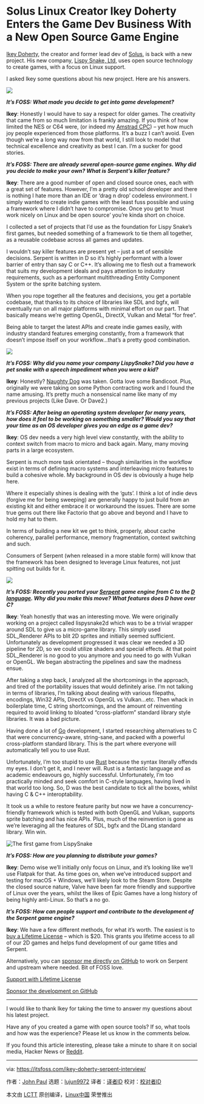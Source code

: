 [#]: collector: (lujun9972)
[#]: translator: ( )
[#]: reviewer: ( )
[#]: publisher: ( )
[#]: url: ( )
[#]: subject: (Solus Linux Creator Ikey Doherty Enters the Game Dev Business With a New Open Source Game Engine)
[#]: via: (https://itsfoss.com/ikey-doherty-serpent-interview/)
[#]: author: (John Paul https://itsfoss.com/author/john/)

Solus Linux Creator Ikey Doherty Enters the Game Dev Business With a New Open Source Game Engine
======

[Ikey Doherty][1], the creator and former lead dev of [Solus][2], is back with a new project. His new company, [Lispy Snake, Ltd][3], uses open source technology to create games, with a focus on Linux support.

I asked Ikey some questions about his new project. Here are his answers.

![][4]

_**It’s FOSS: What made you decide to get into game development?**_

**Ikey**: Honestly I would have to say a respect for older games. The creativity that came from so much limitation is frankly amazing. If you think of how limited the NES or C64 were, (or indeed my [Amstrad CPC][5]) – yet how much joy people experienced from those platforms. It’s a buzz I can’t avoid. Even though we’re a long way now from that world, I still look to model that technical excellence and creativity as best I can. I’m a sucker for good stories.

_**It’s FOSS: There are already several open-source game engines. Why did you decide to make your own? What is Serpent’s killer feature?**_

**Ikey**: There are a good number of open and closed source ones, each with a great set of features. However, I’m a pretty old school developer and there is nothing I hate more than an IDE or ‘drag n drop’ codeless environment. I simply wanted to create indie games with the least fuss possible and using a framework where I didn’t have to compromise. Once you get to ‘must work nicely on Linux and be open source’ you’re kinda short on choice.

I collected a set of projects that I’d use as the foundation for Lispy Snake’s first games, but needed something of a framework to tie them all together, as a reusable codebase across all games and updates.

I wouldn’t say killer features are present yet – just a set of sensible decisions. Serpent is written in D so it’s highly performant with a lower barrier of entry than say C or C++. It’s allowing me to flesh out a framework that suits my development ideals and pays attention to industry requirements, such as a performant multithreading Entity Component System or the sprite batching system.

When you rope together all the features and decisions, you get a portable codebase, that thanks to its choice of libraries like SDL and bgfx, will eventually run on all major platforms with minimal effort on our part. That basically means we’re getting OpenGL, DirectX, Vulkan and Metal “for free”.

Being able to target the latest APIs and create indie games easily, with industry standard features emerging constantly, from a framework that doesn’t impose itself on your workflow…that’s a pretty good combination.

![][6]

_**It’s FOSS: Why did you name your company LispySnake? Did you have a pet snake with a speech impediment when you were a kid?**_

**Ikey**: Honestly? [Naughty Dog][7] was taken. Gotta love some Bandicoot. Plus, originally we were taking on some Python contracting work and I found the name amusing. It’s pretty much a nonsensical name like many of my previous projects (Like Dave. Or Dave2.)

_**It’s FOSS: After being an operating system developer for many years, how does it feel to be working on something smaller? Would you say that your time as an OS developer gives you an edge as a game dev?**_

**Ikey**: OS dev needs a very high level view constantly, with the ability to context switch from macro to micro and back again. Many, many moving parts in a large ecosystem.

Serpent is much more task orientated – though similarities in the workflow exist in terms of defining macro systems and interleaving micro features to build a cohesive whole. My background in OS dev is obviously a huge help here.

Where it especially shines is dealing with the ‘guts’. I think a lot of indie devs (forgive me for being sweeping) are generally happy to just build from an existing kit and either embrace it or workaround the issues. There are some true gems out there like Factorio that go above and beyond and I have to hold my hat to them.

In terms of building a new kit we get to think, properly, about cache coherency, parallel performance, memory fragmentation, context switching and such.

Consumers of Serpent (when released in a more stable form) will know that the framework has been designed to leverage Linux features, not just spitting out builds for it.

![][8]

_**It’s FOSS: Recently you ported your [Serpent][9] game engine from C to the [D language][10]. Why did you make this move? What features does D have over C?**_

**Ikey**: Yeah honestly that was an interesting move. We were originally working on a project called lispysnake2d which was to be a trivial wrapper around SDL to give us a micro-game library. This simply used SDL_Renderer APIs to blit 2D sprites and initially seemed sufficient. Unfortunately as development progressed it was clear we needed a 3D pipeline for 2D, so we could utilize shaders and special effects. At that point SDL_Renderer is no good to you anymore and you need to go with Vulkan or OpenGL. We began abstracting the pipelines and saw the madness ensue.

After taking a step back, I analyzed all the shortcomings in the approach, and tired of the portability issues that would definitely arise. I’m not talking in terms of libraries, I’m talking about dealing with various filepaths, encodings, Win32 APIs, DirectX vs OpenGL vs Vulkan…etc. Then whack in boilerplate time, C string shortcomings, and the amount of reinventing required to avoid linking to bloated “cross-platform” standard library style libraries. It was a bad picture.

Having done a lot of [Go][11] development, I started researching alternatives to C that were concurrency-aware, string-sane, and packed with a powerful cross-platform standard library. This is the part where everyone will automatically tell you to use Rust.

Unfortunately, I’m too stupid to use [Rust][12] because the syntax literally offends my eyes. I don’t get it, and I never will. Rust is a fantastic language and as academic endeavours go, highly successful. Unfortunately, I’m too practically minded and seek comfort in C-style languages, having lived in that world too long. So, D was the best candidate to tick all the boxes, whilst having C &amp; C++ interoptability.

It took us a while to restore feature parity but now we have a concurrency-friendly framework which is tested with both OpenGL and Vulkan, supports sprite batching and has nice APIs. Plus, much of the reinvention is gone as we’re leveraging all the features of SDL, bgfx and the DLang standard library. Win win.

![The first game from LispySnake][13]

_**It’s FOSS: How are you planning to distribute your games?**_

**Ikey**: Demo wise we’ll initially only focus on Linux, and it’s looking like we’ll use Flatpak for that. As time goes on, when we’ve introduced support and testing for macOS + Windows, we’ll likely look to the Steam Store. Despite the closed source nature, Valve have been far more friendly and supportive of Linux over the years, whilst the likes of Epic Games have a long history of being highly anti-Linux. So that’s a no go.

_**It’s FOSS: How can people support and contribute to the development of the Serpent game engine?**_

**Ikey**: We have a few different methods, for what it’s worth. The easiest is to [buy a Lifetime License][14] – which is $20. This grants you lifetime access to all of our 2D games and helps fund development of our game titles and Serpent.

Alternatively, you can [sponsor me directly on GitHub][15] to work on Serpent and upstream where needed. Bit of FOSS love.

[Support with Lifetime License][16]

[Sponsor the development on GitHub][15]

* * *

I would like to thank Ikey for taking the time to answer my questions about his latest project.

Have any of you created a game with open source tools? If so, what tools and how was the experience? Please let us know in the comments below.

If you found this article interesting, please take a minute to share it on social media, Hacker News or [Reddit][17].

--------------------------------------------------------------------------------

via: https://itsfoss.com/ikey-doherty-serpent-interview/

作者：[John Paul][a]
选题：[lujun9972][b]
译者：[译者ID](https://github.com/译者ID)
校对：[校对者ID](https://github.com/校对者ID)

本文由 [LCTT](https://github.com/LCTT/TranslateProject) 原创编译，[Linux中国](https://linux.cn/) 荣誉推出

[a]: https://itsfoss.com/author/john/
[b]: https://github.com/lujun9972
[1]: https://twitter.com/ikey_doherty
[2]: https://getsol.us/home/
[3]: https://lispysnake.com/
[4]: https://i0.wp.com/itsfoss.com/wp-content/uploads/2020/02/ikey_doherty_serpent_interview.png?ssl=1
[5]: https://en.wikipedia.org/wiki/Amstrad_CPC
[6]: https://i2.wp.com/itsfoss.com/wp-content/uploads/2020/02/lipsy_snake_screenshot.png?ssl=1
[7]: https://www.naughtydog.com/
[8]: https://i2.wp.com/itsfoss.com/wp-content/uploads/2020/02/lipsy_snake.png?ssl=1
[9]: https://github.com/lispysnake/serpent
[10]: https://dlang.org/
[11]: https://golang.org/
[12]: https://www.rust-lang.org/
[13]: https://i1.wp.com/itsfoss.com/wp-content/uploads/2020/02/last_peacekeeper_game.png?ssl=1
[14]: https://lispysnake.com/the-game-raiser/
[15]: https://github.com/sponsors/ikeycode
[16]: https://lispysnake.com/the-game-raiser
[17]: https://reddit.com/r/linuxusersgroup
